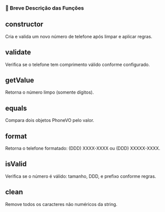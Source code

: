 ### 📘 Breve Descrição das Funções

## constructor
Cria e valida um novo número de telefone após limpar e aplicar regras.

## validate
Verifica se o telefone tem comprimento válido conforme configurado.

## getValue
Retorna o número limpo (somente dígitos).

## equals
Compara dois objetos PhoneVO pelo valor.

## format
Retorna o telefone formatado: (DDD) XXXX-XXXX ou (DDD) XXXXX-XXXX.

## isValid
Verifica se o número é válido: tamanho, DDD, e prefixo conforme regras.

## clean
Remove todos os caracteres não numéricos da string.
